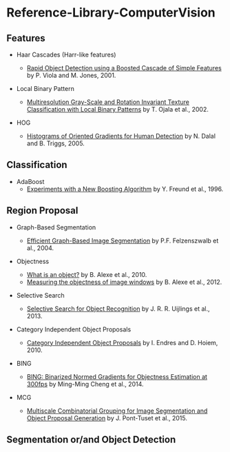 # Reference-Library-ComputerVision

## Features  
- Haar Cascades (Harr-like features)
  - [Rapid Object Detection using a Boosted Cascade of Simple Features](https://www.cs.cmu.edu/~efros/courses/LBMV07/Papers/viola-cvpr-01.pdf) by P. Viola and M. Jones, 2001.

- Local Binary Pattern
  - [Multiresolution Gray-Scale and Rotation Invariant Texture Classification with Local Binary Patterns](http://www.mediateam.oulu.fi/publications/pdf/94.p) by T. Ojala et al., 2002.

- HOG
  - [Histograms of Oriented Gradients for Human Detection](https://lear.inrialpes.fr/people/triggs/pubs/Dalal-cvpr05.pdf) by N. Dalal and B. Triggs, 2005.

## Classification
- AdaBoost
  - [Experiments with a New Boosting Algorithm](http://www.cis.upenn.edu/~mkearns/teaching/COLT/boostingexperiments.pdf) by Y. Freund et al., 1996.

## Region Proposal
- Graph-Based Segmentation
  - [Efficient Graph-Based Image Segmentation](http://people.cs.uchicago.edu/~pff/papers/seg-ijcv.pdf) by P.F. Felzenszwalb et al., 2004.

- Objectness
  - [What is an object?](https://ieeexplore.ieee.org/document/5540226) by B. Alexe et al., 2010.
  - [Measuring the objectness of image windows](http://calvin.inf.ed.ac.uk/wp-content/uploads/Publications/alexe12pami.pdf) by B. Alexe et al., 2012.

- Selective Search
  - [Selective Search for Object Recognition](https://staff.fnwi.uva.nl/th.gevers/pub/GeversIJCV2013.pdf) by J. R. R. Uijlings et al., 2013.
 
- Category Independent Object Proposals
  - [Category Independent Object Proposals](http://dhoiem.cs.illinois.edu/publications/eccv2010_CategoryIndependentProposals_ian.pdf) by I. Endres and D. Hoiem, 2010.

- BING
  - [BING: Binarized Normed Gradients for Objectness Estimation at 300fps](https://www.robots.ox.ac.uk/~vgg/rg/papers/14cvprObjectnessBING.pdf) by Ming-Ming Cheng et al., 2014.

- MCG
  - [Multiscale Combinatorial Grouping for Image Segmentation and Object Proposal Generation](https://arxiv.org/abs/1503.00848) by J. Pont-Tuset et al., 2015.
  
## Segmentation or/and Object Detection


